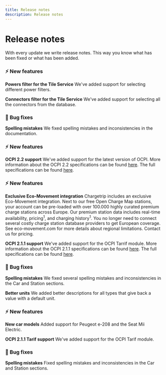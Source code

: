 ```yaml
---
title: Release notes
description: Release notes
---
```


# Release notes

With every update we write release notes. This way you know what has been fixed or what has been added.

<release-note title="3.2.0 - Tile Service Filter" date="16th of July 2020">

### ⚡️ New features

**Powers filter for the Tile Service**
We've added support for selecting different power filters.

**Connectors filter for the Tile Service**
We've added support for selecting all the connectors from the database. 


### 🐞️ Bug fixes
**Spelling mistakes**
We fixed spelling mistakes and inconsistencies in the documentation.

</release-note>

<release-note title="3.1.0 - OCPI 2.2 Support" date="10th of June 2020">

### ⚡️ New features

**OCPI 2.2 support**
We've added support for the latest version of OCPI. More information about the OCPI 2.2 specifications can be found [here](https://github.com/ocpi/ocpi). The full specifications can be found [here](https://github.com/ocpi/ocpi/releases/download/2.2/OCPI-2.2.pdf).

</release-note>

<release-note title="3.0.1 - OCPI 2.1.1 Support" date="14th of April 2020">

### ⚡️ New features

**Exclusive Eco-Movement integration**
Chargetrip includes an exclusive Eco-Movement integration. Next to our free Open Charge Map stations, your account can be pre-loaded with over 100.000 highly curated premium charge stations across Europe. Our premium station data includes real-time availability, pricing<sup>1</sup>, and charging history<sup>1</sup>. You no longer need to connect several costly charge station database providers to get European coverage. See eco-movement.com for more details about regional limitations. <cta action='smallchat'>Contact us</cta> for pricing. 

**OCPI 2.1.1 support**
We've added support for the OCPI Tarrif module. More information about the OCPI 2.1.1 specifications can be found [here](https://github.com/ocpi/ocpi). The full specifications can be found [here](https://github.com/ocpi/ocpi/releases/download/2.1.1/OCPI_2.1.1.pdf).

### 🐞️ Bug fixes

**Spelling mistakes**
We fixed several spelling mistakes and inconsistencies in the Car and Station sections. 

**Better units**
We added better descriptions for all types that give back a value with a default unit.

</release-note>

<release-note title="3.0.0 - Generation 3 of the Chargetrip API" date="18th of January 2020">

### ⚡️ New features

**New car models**
Added support for Peugeot e-208 and the Seat Mii Electric. 

**OCPI 2.1.1 Tarif support**
We've added support for the OCPI Tarif module. 

### 🐞️ Bug fixes

**Spelling mistakes**
Fixed spelling mistakes and inconsistencies in the Car and Station sections.
</release-note>
